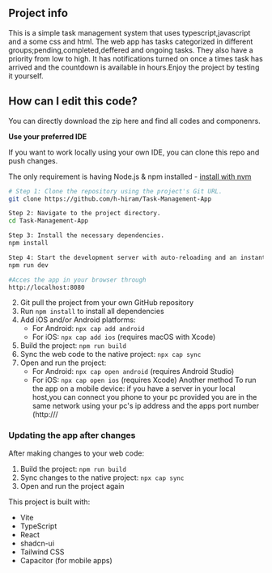 ## Project info
This is a simple task management system that uses typescript,javascript and a some css and html. The web app has tasks categorized in different groups;pending,completed,deffered and ongoing tasks. They also have a priority from low to high. It has notifications turned on once a times task has arrived and the countdown is available in hours.Enjoy the project by testing it yourself.

## How can I edit this code?
You can directly download the zip here and find all codes and componenrs.

**Use your preferred IDE**

If you want to work locally using your own IDE, you can clone this repo and push changes.

The only requirement is having Node.js & npm installed - [install with nvm](https://github.com/nvm-sh/nvm#installing-and-updating)

```sh
# Step 1: Clone the repository using the project's Git URL.
git clone https://github.com/h-hiram/Task-Management-App

Step 2: Navigate to the project directory.
cd Task-Management-App

Step 3: Install the necessary dependencies.
npm install

Step 4: Start the development server with auto-reloading and an instant preview.
npm run dev

#Acces the app in your browser through
http://localhost:8080
```

2. Git pull the project from your own GitHub repository
3. Run `npm install` to install all dependencies
4. Add iOS and/or Android platforms:
   - For Android: `npx cap add android`
   - For iOS: `npx cap add ios` (requires macOS with Xcode)
5. Build the project: `npm run build`
6. Sync the web code to the native project: `npx cap sync`
7. Open and run the project:
   - For Android: `npx cap open android` (requires Android Studio)
   - For iOS: `npx cap open ios` (requires Xcode)
Another method To run the app on a mobile device:
if you have a server in your local host,you can connect you phone to your pc provided you are in the same network using your pc's ip address and the apps port number (http://<YOUR PC IP>/<PORTNUMBER>
### Updating the app after changes

After making changes to your web code:

1. Build the project: `npm run build`
2. Sync changes to the native project: `npx cap sync`
3. Open and run the project again

This project is built with:

- Vite
- TypeScript
- React
- shadcn-ui
- Tailwind CSS
- Capacitor (for mobile apps)

